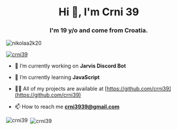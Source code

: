 <h1 align="center">Hi 👋, I'm Crni 39</h1>

<h3 align="center">I'm 19 y/o and come from Croatia.</h3>

<p align="left"> <img src="https://komarev.com/ghpvc/?username=crni39&label=Profile%20views&color=0e75b6&style=flat" alt="nikolaa2k20" /> </p>

<p align="left"> <a href="https://github.com/ryo-ma/github-profile-trophy"><img src="https://github-profile-trophy.vercel.app/?username=crni39" alt="crni39" /></a> </p>

- 🔭 I’m currently working on **Jarvis Discord Bot**

- 🌱 I’m currently learning **JavaScript**

- 👨‍💻 All of my projects are available at [https://github.com/crni39](https://github.com/crni39)

- 📫 How to reach me **crni3939@gmail.com**



<p><img align="left" src="https://github-readme-stats.vercel.app/api/top-langs?username=crni39&show_icons=true&locale=en&layout=compact" alt="crni39" /></p>

<p>&nbsp;<img align="center" src="https://github-readme-stats.vercel.app/api?username=crni39&show_icons=true&locale=en" alt="crni39" /></p>

